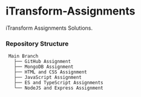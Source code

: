 # iTransform-Assignments
iTransform Assignments Solutions.

### Repository Structure

```
 Main Branch
   ├── GitHub Assignment
   ├── MongoDB Assignment
   ├── HTML and CSS Assignment
   ├── JavaScript Assignment
   ├── ES and TypeScript Assignments
   └── NodeJS and Express Assignment
```   

